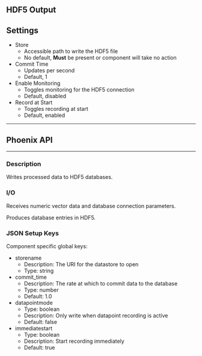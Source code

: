 ## HDF5 Output
## Settings

- Store
	- Accessible path to write the HDF5 file
	- No default, **Must** be present or component will take no action
- Commit Time
    - Updates per second
    - Default, 1
- Enable Monitoring
    - Toggles monitoring for the HDF5 connection
    - Default, disabled
- Record at Start
    - Toggles recording at start
    - Default, enabled
___
## Phoenix API
___
### Description

Writes processed data to HDF5 databases.

### I/O

Receives numeric vector data and database connection parameters.

Produces database entries in HDF5.

### JSON Setup Keys

Component specific global keys:
- storename
  - Description: The URI for the datastore to open
  - Type: string
- commit_time
  - Description: The rate at which to commit data to the database
  - Type: number
  - Default: 1.0
- datapointmode
  - Type: boolean
  - Description: Only write when datapoint recording is active
  - Default: false
- immediatestart
  - Type: boolean
  - Description: Start recording immediately
  - Default: true
